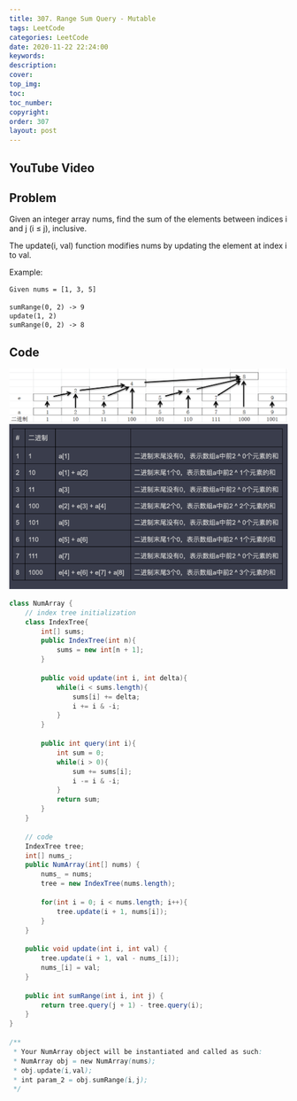 ```yaml
---
title: 307. Range Sum Query - Mutable
tags: LeetCode
categories: LeetCode
date: 2020-11-22 22:24:00
keywords:
description:
cover:
top_img:
toc:
toc_number:
copyright:
order: 307
layout: post
---
```


## YouTube Video

## Problem

Given an integer array nums, find the sum of the elements between indices i and j (i ≤ j), inclusive.

The update(i, val) function modifies nums by updating the element at index i to val.

Example:
```
Given nums = [1, 3, 5]

sumRange(0, 2) -> 9
update(1, 2)
sumRange(0, 2) -> 8
```

## Code

![image tooltip here](./assets/307.png)
![image tooltip here](./assets/307-2.png)

```java
class NumArray {
    // index tree initialization
    class IndexTree{
        int[] sums;
        public IndexTree(int n){
            sums = new int[n + 1];
        }

        public void update(int i, int delta){
            while(i < sums.length){
                sums[i] += delta;
                i += i & -i;
            }
        }

        public int query(int i){
            int sum = 0;
            while(i > 0){
                sum += sums[i];
                i -= i & -i;
            }
            return sum;
        }
    }

    // code
    IndexTree tree;
    int[] nums_;
    public NumArray(int[] nums) {
        nums_ = nums;
        tree = new IndexTree(nums.length);

        for(int i = 0; i < nums.length; i++){
            tree.update(i + 1, nums[i]);
        }
    }

    public void update(int i, int val) {
        tree.update(i + 1, val - nums_[i]);
        nums_[i] = val;
    }

    public int sumRange(int i, int j) {
        return tree.query(j + 1) - tree.query(i);
    }
}

/**
 * Your NumArray object will be instantiated and called as such:
 * NumArray obj = new NumArray(nums);
 * obj.update(i,val);
 * int param_2 = obj.sumRange(i,j);
 */
```
